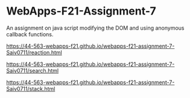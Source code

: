 # WebApps-F21-Assignment-7
An assignment on java script modifying the DOM and using anonymous callback functions.

 https://44-563-webapps-f21.github.io/webapps-f21-assignment-7-Saiv0711/reaction.html

  https://44-563-webapps-f21.github.io/webapps-f21-assignment-7-Saiv0711/search.html

   https://44-563-webapps-f21.github.io/webapps-f21-assignment-7-Saiv0711/stack.html
